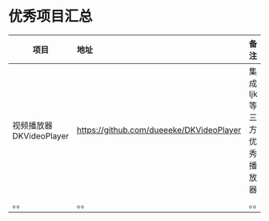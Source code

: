 # 优秀项目汇总

| 项目 | 地址 | 备注 |
| ------------- |:-------------| :-----|
| 视频播放器 DKVideoPlayer| https://github.com/dueeeke/DKVideoPlayer | 集成Ijk等三方优秀播放器 |
| 。。| 。。| 。。 |








